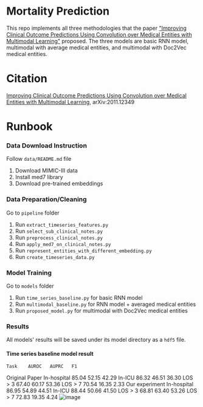 # Mortality Prediction
This repo implements all three methodologies that the paper ["Improving Clinical Outcome Predictions Using Convolution over Medical Entities with Multimodal Learning"](https://arxiv.org/abs/2011.12349) proposed. The three models are basic RNN model, multimodal with average medical entities, and multimodal with Doc2Vec medical entities.

# Citation
[Improving Clinical Outcome Predictions Using Convolution over Medical Entities with Multimodal Learning](https://arxiv.org/abs/2011.12349), 	arXiv:2011.12349

# Runbook
### Data Download Instruction
Follow `data/README.md` file
1. Download MIMIC-III data
2. Install med7 library
3. Download pre-trained embeddings
### Data Preparation/Cleaning
Go to `pipeline` folder
1. Run `extract_timeseries_features.py`
2. Run `select_sub_clinical_notes.py`
3. Run `preprocess_clinical_notes.py`
4. Run `apply_med7_on_clinical_notes.py`
5. Run `represent_entities_with_different_embedding.py`
6. Run `create_timeseries_data.py`
### Model Training
Go to `models` folder
1. Run `time_series_baseline.py` for basic RNN model
2. Run `multimodal_baseline.py` for RNN model + averaged medical entities
3. Run `proposed_model.py` for multimodal with Doc2Vec medical entities
### Results
All models' results will be saved under its model directory as a `hdf5` file.
#### Time series baseline model result
	Task	AUROC	AUPRC	F1
Original Paper	In-hospital	85.04	52.15	42.29
	In-ICU	86.32	46.51	36.30
	LOS > 3	67.40	60.17	53.36
	LOS > 7	70.54	16.35	2.33
Our experiment	In-hospital	86.95	54.89	44.51
	In-ICU	88.44	50.66	41.50
	LOS > 3	68.81	63.40	53.26
	LOS > 7	72.83	19.35	4.24
![image](https://user-images.githubusercontent.com/3086064/166121227-4117c778-a82f-4d7d-a1ae-2f49ff4c9156.png)
